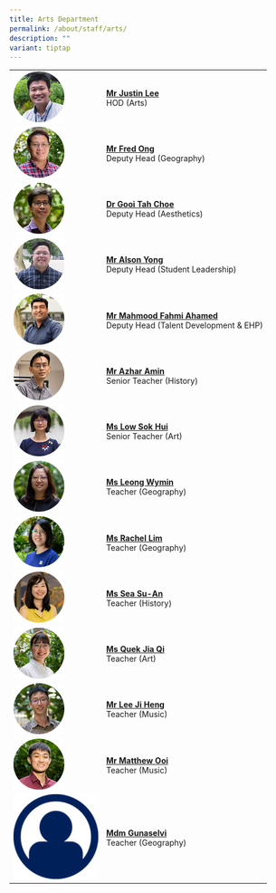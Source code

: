 ```yaml
---
title: Arts Department
permalink: /about/staff/arts/
description: ""
variant: tiptap
---
```

<table style="minWidth: 50px">
<colgroup>
<col>
<col>
</colgroup>
<tbody>
<tr>
<td rowspan="1" colspan="1"><a class="isomer-image-wrapper" href="mailto:justin.lee@ejc.edu.sg"><img style="width: 60%;" height="auto" width="100%" src="/images/Staff/Arts_JustinLee_s.jpg"></a>
</td>
<td rowspan="1" colspan="1">
<p><strong><a href="mailto:justin.lee@ejc.edu.sg" rel="noopener noreferrer nofollow" target="_blank">Mr Justin Lee</a></strong> 
<br>HOD (Arts)</p>
</td>
</tr>
<tr>
<td rowspan="1" colspan="1"><a class="isomer-image-wrapper" href="mailto:fred.ong@ejc.edu.sg"><img style="width: 60%;" height="auto" width="100%" src="/images/Staff/Fred-Ong-s.jpg"></a>
</td>
<td rowspan="1" colspan="1">
<p><strong><a href="mailto:fred.ong@ejc.edu.sg" rel="noopener noreferrer nofollow" target="_blank">Mr Fred Ong</a></strong> 
<br>Deputy Head (Geography)</p>
</td>
</tr>
<tr>
<td rowspan="1" colspan="1"><a class="isomer-image-wrapper" href="mailto:gooi.tah.choe@ejc.edu.sg"><img style="width: 60%;" height="auto" width="100%" src="/images/Staff/Arts-Gooi-Tah-Choe_s.jpg"></a>
</td>
<td rowspan="1" colspan="1">
<p><strong><a href="mailto:gooi.tah.choe@ejc.edu.sg" rel="noopener noreferrer nofollow" target="_blank">Dr Gooi Tah Choe</a></strong> 
<br>Deputy Head (Aesthetics)</p>
</td>
</tr>
<tr>
<td rowspan="1" colspan="1"><a class="isomer-image-wrapper" href="mailto:alson.yong@ejc.edu.sg"><img style="width: 60%;" height="auto" width="100%" src="/images/Staff/Arts_AlsonYong_s.jpg"></a>
</td>
<td rowspan="1" colspan="1">
<p><strong><a href="mailto:alson.yong@ejc.edu.sg" rel="noopener noreferrer nofollow" target="_blank">Mr Alson Yong</a></strong> 
<br>Deputy Head (Student Leadership)</p>
</td>
</tr>
<tr>
<td rowspan="1" colspan="1"><a class="isomer-image-wrapper" href="mailto:mahmood.fahmi@ejc.edu.sg"><img style="width: 60%;" height="auto" width="100%" src="/images/Staff/Arts-Mahmood-Fahmi_s.jpg"></a>
</td>
<td rowspan="1" colspan="1">
<p><strong><a href="mailto:mahmood.fahmi@ejc.edu.sg" rel="noopener noreferrer nofollow" target="_blank">Mr Mahmood Fahmi Ahamed</a></strong> 
<br>Deputy Head (Talent Development &amp; EHP)</p>
</td>
</tr>
<tr>
<td rowspan="1" colspan="1"><a class="isomer-image-wrapper" href="mailto:azhar.amin@ejc.edu.sg"><img style="width: 60%;" height="auto" width="100%" alt="" src="/images/Staff/Arts-Azhar_s.jpg"></a>
</td>
<td rowspan="1" colspan="1">
<p><strong><a href="mailto:azhar.amin@ejc.edu.sg" rel="noopener noreferrer nofollow" target="_blank">Mr Azhar Amin</a></strong> 
<br>Senior Teacher (History)</p>
</td>
</tr>
<tr>
<td rowspan="1" colspan="1"><a class="isomer-image-wrapper" href="mailto:low.sok.hui@ejc.edu.sg"><img style="width: 60%;" height="auto" width="100%" alt="" src="/images/Staff/Arts-Low-Sok-Hui_s.jpg"></a>
</td>
<td rowspan="1" colspan="1">
<p><strong><a href="mailto:low.sok.hui@ejc.edu.sg" rel="noopener noreferrer nofollow" target="_blank">Ms Low Sok Hui</a></strong> 
<br>Senior Teacher (Art)</p>
</td>
</tr>
<tr>
<td rowspan="1" colspan="1"><a class="isomer-image-wrapper" href="mailto:leong.wymin@ejc.edu.sg"><img style="width: 60%;" height="auto" width="100%" src="/images/Staff/Arts-Leong-Wymin_s.jpg"></a>
</td>
<td rowspan="1" colspan="1">
<p><strong><a href="mailto:leong.wymin@ejc.edu.sg" rel="noopener noreferrer nofollow" target="_blank">Ms Leong Wymin</a></strong> 
<br>Teacher (Geography)</p>
</td>
</tr>
<tr>
<td rowspan="1" colspan="1"><a class="isomer-image-wrapper" href="mailto:rachel.lim@ejc.edu.sg"><img style="width: 60%;" height="auto" width="100%" src="/images/Staff/Arts-Rachel-Lim_s.jpg"></a>
</td>
<td rowspan="1" colspan="1">
<p><strong><a href="mailto:rachel.lim@ejc.edu.sg" rel="noopener noreferrer nofollow" target="_blank">Ms Rachel Lim</a></strong> 
<br>Teacher (Geography)</p>
</td>
</tr>
<tr>
<td rowspan="1" colspan="1"><a class="isomer-image-wrapper" href="mailto:sea.su-an@ejc.edu.sg"><img style="width: 60%;" height="auto" width="100%" src="/images/Staff/Arts_Sea_Su_An.jpg"></a>
</td>
<td rowspan="1" colspan="1">
<p><strong><a href="mailto:sea.su-an@ejc.edu.sg" rel="noopener noreferrer nofollow" target="_blank">Ms Sea Su-An</a></strong> 
<br>Teacher (History)</p>
</td>
</tr>
<tr>
<td rowspan="1" colspan="1"><a class="isomer-image-wrapper" href="mailto:quek.jia.qi@ejc.edu.sg"><img style="width: 60%;" height="auto" width="100%" src="/images/Staff/Quek-Jia-Qi-s.jpg"></a>
</td>
<td rowspan="1" colspan="1">
<p><strong><a href="mailto:quek.jia.qi@ejc.edu.sg" rel="noopener noreferrer nofollow" target="_blank">Ms Quek Jia Qi</a></strong> 
<br>Teacher (Art)</p>
</td>
</tr>
<tr>
<td rowspan="1" colspan="1"><a class="isomer-image-wrapper" href="mailto:lee.ji.heng@ejc.edu.sg"><img style="width: 60%;" height="auto" width="100%" src="/images/Staff/Arts-Lee-Ji-Heng_s.jpg"></a>
</td>
<td rowspan="1" colspan="1">
<p><strong><a href="mailto:lee.ji.heng@ejc.edu.sg" rel="noopener noreferrer nofollow" target="_blank">Mr Lee Ji Heng</a></strong> 
<br>Teacher (Music)</p>
</td>
</tr>
<tr>
<td rowspan="1" colspan="1"><a class="isomer-image-wrapper" href="mailto:matthew.ooi@ejc.edu.sg"><img style="width: 60%;" height="auto" width="100%" alt="" src="/images/Staff/Arts_Matthew_Ooi.jpg"></a>
</td>
<td rowspan="1" colspan="1">
<p><strong><a href="mailto:matthew.ooi@ejc.edu.sg" rel="noopener nofollow" target="_blank">Mr Matthew Ooi</a></strong>
<br>Teacher (Music)</p>
</td>
</tr>
<tr>
<td rowspan="1" colspan="1">
<div class="isomer-image-wrapper">
<img style="width: 100%" height="auto" width="100%" alt="" src="/images/Staff/profile.jpg">
</div>
</td>
<td rowspan="1" colspan="1">
<p><strong><a href="mailto:" rel="noopener noreferrer nofollow" target="_blank">Mdm Gunaselvi</a></strong>
<br>Teacher (Geography)</p>
</td>
</tr>
</tbody>
</table>
<p></p>
<p></p>